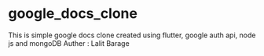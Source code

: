 # google_docs_clone
This is simple google docs clone created using flutter, google auth api, node js and mongoDB
Auther : Lalit Barage
